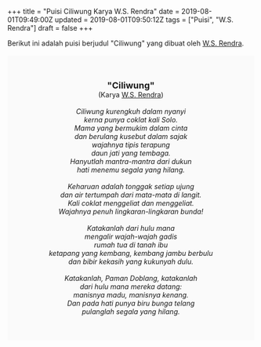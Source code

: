 +++
title = "Puisi Ciliwung Karya W.S. Rendra"
date = 2019-08-01T09:49:00Z
updated = 2019-08-01T09:50:12Z
tags = ["Puisi", "W.S. Rendra"]
draft = false
+++

<div dir="ltr" style="text-align: left;" trbidi="on"><div style="text-align: justify;">Berikut ini adalah puisi berjudul "Ciliwung" yang dibuat oleh <a href="https://ensiklopedia.kemdikbud.go.id/sastra/artikel/Rendra" target="_blank">W.S. Rendra</a>. </div><br /><div style="background: #FAFAFA; font-size: 14px; height: auto; margin: 0 auto; padding: 50px; text-align: center; width: auto;"><span style="font-size: 18px;"><b>"Ciliwung"</b></span><br />(Karya <a href="https://www.sekata.web.id/tags/w.s.-rendra" target="_blank">W.S. Rendra</a>) <br /><br /><i>Ciliwung kurengkuh dalam nyanyi<br />kerna punya coklat kali Solo.<br />Mama yang bermukim dalam cinta<br />dan berulang kusebut dalam sajak<br />wajahnya tipis terapung<br />daun jati yang tembaga.<br />Hanyutlah mantra-mantra dari dukun<br />hati menemu segala yang hilang.<br /><br />Keharuan adalah tonggak setiap ujung<br />dan air tertumpah dari mata-mata di langit.<br />Kali coklat menggeliat dan menggeliat.<br />Wajahnya penuh lingkaran-lingkaran bunda!<br /><br />Katakanlah dari hulu mana<br />mengalir wajah-wajah gadis<br />rumah tua di tanah ibu<br />ketapang yang kembang, kembang jambu berbulu<br />dan bibir kekasih yang kukunyah dulu.<br /><br />Katakanlah, Paman Doblang, katakanlah<br />dari hulu mana mereka datang:<br />manisnya madu, manisnya kenang.<br />Dan pada hati punya biru bunga telang<br />pulanglah segala yang hilang.</i> </div></div>
